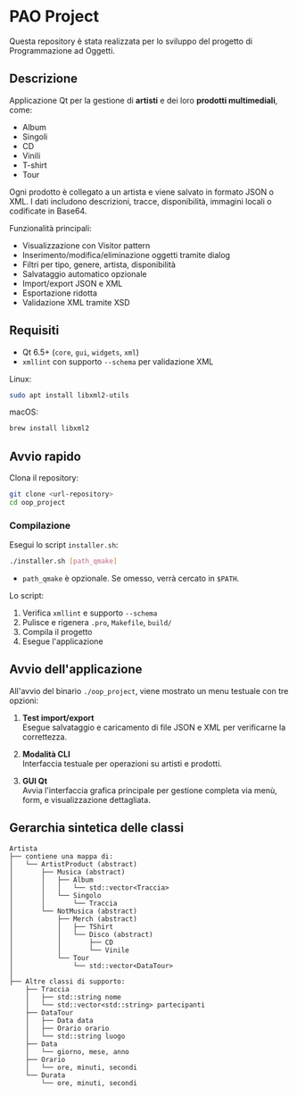 # PAO Project

Questa repository è stata realizzata per lo sviluppo del progetto di Programmazione ad Oggetti.

## Descrizione

Applicazione Qt per la gestione di **artisti** e dei loro **prodotti multimediali**, come:

- Album
- Singoli
- CD
- Vinili
- T-shirt
- Tour

Ogni prodotto è collegato a un artista e viene salvato in formato JSON o XML. I dati includono descrizioni, tracce, disponibilità, immagini locali o codificate in Base64.

Funzionalità principali:
- Visualizzazione con Visitor pattern
- Inserimento/modifica/eliminazione oggetti tramite dialog
- Filtri per tipo, genere, artista, disponibilità
- Salvataggio automatico opzionale
- Import/export JSON e XML
- Esportazione ridotta
- Validazione XML tramite XSD

## Requisiti

- Qt 6.5+ (`core`, `gui`, `widgets`, `xml`)
- `xmllint` con supporto `--schema` per validazione XML

Linux:
```bash
sudo apt install libxml2-utils
```

macOS:
```bash
brew install libxml2
```

## Avvio rapido

Clona il repository:

```bash
git clone <url-repository>
cd oop_project
```

### Compilazione

Esegui lo script `installer.sh`:

```bash
./installer.sh [path_qmake]
```

- `path_qmake` è opzionale. Se omesso, verrà cercato in `$PATH`.

Lo script:
1. Verifica `xmllint` e supporto `--schema`
2. Pulisce e rigenera `.pro`, `Makefile`, `build/`
3. Compila il progetto
4. Esegue l'applicazione

## Avvio dell'applicazione

All'avvio del binario `./oop_project`, viene mostrato un menu testuale con tre opzioni:

1. **Test import/export**  
   Esegue salvataggio e caricamento di file JSON e XML per verificarne la correttezza.

2. **Modalità CLI**  
   Interfaccia testuale per operazioni su artisti e prodotti.

3. **GUI Qt**  
   Avvia l'interfaccia grafica principale per gestione completa via menù, form, e visualizzazione dettagliata.

## Gerarchia sintetica delle classi

```
Artista
├── contiene una mappa di:
│   └── ArtistProduct (abstract)
│       ├── Musica (abstract)
│       │   ├── Album
│       │   │   └── std::vector<Traccia>
│       │   └── Singolo
│       │       └── Traccia
│       └── NotMusica (abstract)
│           ├── Merch (abstract)
│           │   ├── TShirt
│           │   └── Disco (abstract)
│           │       ├── CD
│           │       └── Vinile
│           └── Tour
│               └── std::vector<DataTour>
│
├── Altre classi di supporto:
    ├── Traccia
    │   ├── std::string nome
    │   └── std::vector<std::string> partecipanti
    ├── DataTour
    │   ├── Data data
    │   ├── Orario orario
    │   └── std::string luogo
    ├── Data
    │   └── giorno, mese, anno
    ├── Orario
    │   └── ore, minuti, secondi
    └── Durata
        └── ore, minuti, secondi
```
